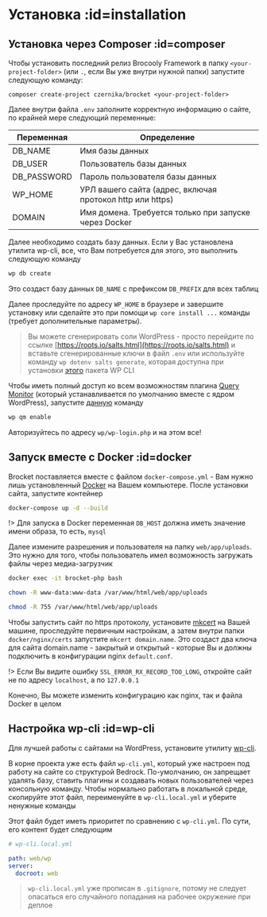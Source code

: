 # Установка :id=installation

## Установка через Composer :id=composer

Чтобы установить последний релиз Brocooly Framework в папку `<your-project-folder>` (или `.`, если Вы уже внутри нужной папки) запустите следующую команду:

```
composer create-project czernika/brocket <your-project-folder>
```

Далее внутри файла `.env` заполните корректную информацию о сайте, по крайней мере следующий переменные:

| Переменная | Определение |
| ------ | ------ |
| DB_NAME | Имя базы данных |
| DB_USER | Пользователь базы данных |
| DB_PASSWORD | Пароль пользователя базы данных |
| WP_HOME | УРЛ вашего сайта (адрес, включая протокол http или https) |
| DOMAIN | Имя домена. Требуется только при запуске через Docker |

Далее необходимо создать базу данных. Если у Вас установлена утилита wp-cli, все, что Вам потребуется для этого, это выполнить следующую команду

```sh
wp db create
```

Это создаст базу данных `DB_NAME` с префиксом `DB_PREFIX` для всех таблиц

Далее проследуйте по адресу `WP_HOME` в браузере и завершите установку или сделайте это при помощи  `wp core install ...` команды (требует дополнительные параметры).

> Вы можете сгенерировать соли WordPress - просто перейдите по ссылке [https://roots.io/salts.html](https://roots.io/salts.html) и вставьте сгенерированные ключи в файл `.env` или используйте команду `wp dotenv salts generate`, которая доступна при установки [этого](https://github.com/aaemnnosttv/wp-cli-dotenv-command) пакета WP CLI

Чтобы иметь полный доступ ко всем возможностям плагина [Query Monitor](https://querymonitor.com/) (который устанавливается по умолчанию вместе с ядром WordPress), запустите [данную](https://github.com/johnbillion/query-monitor/wiki/db.php-Symlink#using-wp-cli) команду
```sh
wp qm enable
```

Авторизуйтесь по адресу `wp/wp-login.php` и на этом все!

## Запуск вместе с Docker :id=docker

Brocket поставляется вместе с файлом `docker-compose.yml` - Вам нужно лишь установленный [Docker](https://www.docker.com/) на Вашем компьютере. После установки сайта, запустите контейнер

```sh
docker-compose up -d --build
```

!> Для запуска в Docker переменная `DB_HOST` должна иметь значение имени образа, то есть, `mysql`

Далее измените разрешения и пользователя на папку `web/app/uploads`. Это нужно для того, чтобы пользователь имел возможность загружать файлы через медиа-загрузчик

```sh
docker exec -it brocket-php bash

chown -R www-data:www-data /var/www/html/web/app/uploads

chmod -R 755 /var/www/html/web/app/uploads
```

Чтобы запустить сайт по https протоколу, установите [mkcert](https://github.com/FiloSottile/mkcert) на Вашей машине, проследуйте первичным настройкам, а затем внутри папки `docker/nginx/certs` запустите `mkcert domain.name`. Это создаст два ключа для сайта domain.name - закрытый и открытый - которые Вы и должны подключить в конфигурации nginx `default.conf`.

!> Если Вы видите ошибку `SSL_ERROR_RX_RECORD_TOO_LONG`, откройте сайт не по адресу `localhost`, а по `127.0.0.1`

Конечно, Вы можете изменить конфигурацию как nginx, так и файла Docker в целом

## Настройка wp-cli :id=wp-cli

Для лучшей работы с сайтами на WordPress, установите утилиту [wp-cli](https://wp-cli.org).

В корне проекта уже есть файл `wp-cli.yml`, который уже настроен под работу на сайте со структурой Bedrock. По-умолчанию, он запрещает удалять базу, ставить плагины и создавать новых пользователей через консольную команду. Чтобы нормально работать в локальной среде, скопируйте этот файл, переименуйте в `wp-cli.local.yml` и уберите ненужные команды

Этот файл будет иметь приоритет по сравнению с `wp-cli.yml`. По сути, его контент будет следующим

```yml
# wp-cli.local.yml

path: web/wp
server:
  docroot: web
```

> `wp-cli.local.yml` уже прописан в `.gitignore`, потому не следует опасаться его случайного попадания на рабочее окружение при деплое